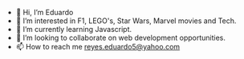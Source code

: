 - 👋 Hi, I’m Eduardo
- 👀 I’m interested in F1, LEGO's, Star Wars, Marvel movies and Tech. 
- 🌱 I’m currently learning Javascript. 
- 💞️ I’m looking to collaborate on web development opportunities. 
- 📫 How to reach me reyes.eduardo5@yahoo.com

<!---
reyes5eduardo/reyes5eduardo is a ✨ special ✨ repository because its `README.md` (this file) appears on your GitHub profile.
You can click the Preview link to take a look at your changes.
--->
